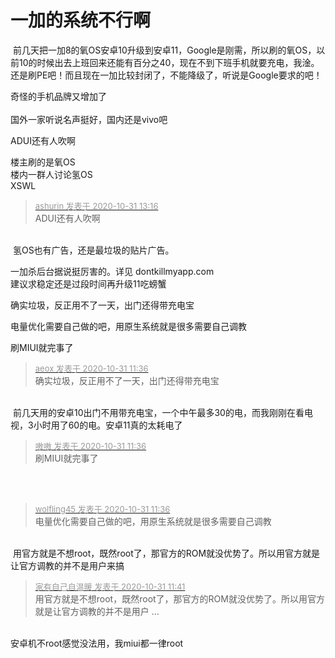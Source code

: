 # 一加的系统不行啊


<img src="static/image/smiley/yct/022.gif" smilieid="42" border="0" alt="" /> 前几天把一加8的氧OS安卓10升级到安卓11，Google是刚需，所以刷的氧OS，以前10的时候出去上班回来还能有百分之40，现在不到下班手机就要充电，我淦。还是刷PE吧！而且现在一加比较封闭了，不能降级了，听说是Google要求的吧！<img id="aimg_qYVH2" onclick="zoom(this, this.src, 0, 0, 0)" class="zoom" src="https://cdn.jsdelivr.net/gh/hishis/forum-master/public/images/patch.gif" onmouseover="img_onmouseoverfunc(this)" onload="thumbImg(this)" border="0" alt="" />

奇怪的手机品牌又增加了<br />
<br />
国外一家听说名声挺好，国内还是vivo吧

ADUI还有人吹啊

楼主刷的是氧OS<br />
楼内一群人讨论氢OS<br />
XSWL

<div class="quote"><blockquote><font size="2"><a href="https://www.hostloc.com/forum.php?mod=redirect&amp;goto=findpost&amp;pid=9380266&amp;ptid=760527" target="_blank"><font color="#999999">ashurin 发表于 2020-10-31 13:16</font></a></font><br />
ADUI还有人吹啊</blockquote></div><br />
<img src="static/image/smiley/yct/010.gif" smilieid="41" border="0" alt="" /> 氢OS也有广告，还是最垃圾的贴片广告。

一加杀后台据说挺厉害的。详见 dontkillmyapp.com<br />
建议求稳定还是过段时间再升级11吃螃蟹

确实垃圾，反正用不了一天，出门还得带充电宝

电量优化需要自己做的吧，用原生系统就是很多需要自己调教<img id="aimg_OMG56" onclick="zoom(this, this.src, 0, 0, 0)" class="zoom" src="https://cdn.jsdelivr.net/gh/hishis/forum-master/public/images/patch.gif" onmouseover="img_onmouseoverfunc(this)" onload="thumbImg(this)" border="0" alt="" />

刷MIUI就完事了<img src="static/image/smiley/yct/011.gif" smilieid="33" border="0" alt="" /><img src="static/image/smiley/yct/011.gif" smilieid="33" border="0" alt="" />

<div class="quote"><blockquote><font size="2"><a href="https://www.hostloc.com/forum.php?mod=redirect&amp;goto=findpost&amp;pid=9379855&amp;ptid=760527" target="_blank"><font color="#999999">aeox 发表于 2020-10-31 11:36</font></a></font><br />
确实垃圾，反正用不了一天，出门还得带充电宝</blockquote></div><br />
<img src="static/image/smiley/yct/022.gif" smilieid="42" border="0" alt="" /> 前几天用的安卓10出门不用带充电宝，一个中午最多30的电，而我刚刚在看电视，3小时用了60的电。安卓11真的太耗电了<img id="aimg_G8zxk" onclick="zoom(this, this.src, 0, 0, 0)" class="zoom" src="https://cdn.jsdelivr.net/gh/hishis/forum-master/public/images/patch.gif" onmouseover="img_onmouseoverfunc(this)" onload="thumbImg(this)" border="0" alt="" />

<div class="quote"><blockquote><font size="2"><a href="https://www.hostloc.com/forum.php?mod=redirect&amp;goto=findpost&amp;pid=9379857&amp;ptid=760527" target="_blank"><font color="#999999">嗷嗷 发表于 2020-10-31 11:36</font></a></font><br />
刷MIUI就完事了</blockquote></div><br />
<img src="static/image/smiley/yct/014.gif" smilieid="45" border="0" alt="" /> <img id="aimg_DrUI2" onclick="zoom(this, this.src, 0, 0, 0)" class="zoom" src="https://static-bbs.nubia.cn/forum/201805/14/20180514131241ewg8cmasgsnz.jpg" onmouseover="img_onmouseoverfunc(this)" onload="thumbImg(this)" border="0" alt="" /><img id="aimg_H11s2" onclick="zoom(this, this.src, 0, 0, 0)" class="zoom" src="https://cdn.jsdelivr.net/gh/hishis/forum-master/public/images/patch.gif" onmouseover="img_onmouseoverfunc(this)" onload="thumbImg(this)" border="0" alt="" />

<div class="quote"><blockquote><font size="2"><a href="https://www.hostloc.com/forum.php?mod=redirect&amp;goto=findpost&amp;pid=9379856&amp;ptid=760527" target="_blank"><font color="#999999">wolfling45 发表于 2020-10-31 11:36</font></a></font><br />
电量优化需要自己做的吧，用原生系统就是很多需要自己调教</blockquote></div><br />
<img src="static/image/smiley/yct/022.gif" smilieid="42" border="0" alt="" /> 用官方就是不想root，既然root了，那官方的ROM就没优势了。所以用官方就是让官方调教的并不是用户来搞<img id="aimg_ovZsc" onclick="zoom(this, this.src, 0, 0, 0)" class="zoom" src="https://cdn.jsdelivr.net/gh/hishis/forum-master/public/images/patch.gif" onmouseover="img_onmouseoverfunc(this)" onload="thumbImg(this)" border="0" alt="" />

<div class="quote"><blockquote><font size="2"><a href="https://www.hostloc.com/forum.php?mod=redirect&amp;goto=findpost&amp;pid=9379885&amp;ptid=760527" target="_blank"><font color="#999999">家有自己自温暖 发表于 2020-10-31 11:41</font></a></font><br />
用官方就是不想root，既然root了，那官方的ROM就没优势了。所以用官方就是让官方调教的并不是用户 ...</blockquote></div><br />
安卓机不root感觉没法用，我miui都一律root<img id="aimg_wxhI4" onclick="zoom(this, this.src, 0, 0, 0)" class="zoom" src="https://cdn.jsdelivr.net/gh/hishis/forum-master/public/images/patch.gif" onmouseover="img_onmouseoverfunc(this)" onload="thumbImg(this)" border="0" alt="" />
